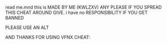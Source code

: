 read me.mnd 
this is MADE BY ME (KWLZXV) ANY PLEASE IF YOU SPREAD THIS CHEAT AROUND GIVE.
i have no RESPONSIBILITY IF YOU GET BANNED 

PLEASE USE AN ALT 

AND THANKS FOR USING VFNX CHEAT:
